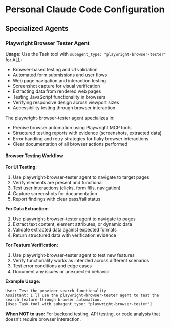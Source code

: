 # Personal Claude Code Configuration

## Specialized Agents

### Playwright Browser Tester Agent

**Usage**: Use the Task tool with `subagent_type: "playwright-browser-tester"` for ALL:
- Browser-based testing and UI validation
- Automated form submissions and user flows
- Web page navigation and interaction testing
- Screenshot capture for visual verification
- Extracting data from rendered web pages
- Testing JavaScript functionality in browsers
- Verifying responsive design across viewport sizes
- Accessibility testing through browser interaction

The playwright-browser-tester agent specializes in:
- Precise browser automation using Playwright MCP tools
- Structured testing reports with evidence (screenshots, extracted data)
- Error handling and retry strategies for flaky browser interactions
- Clear documentation of all browser actions performed

#### Browser Testing Workflow

**For UI Testing:**
1. Use playwright-browser-tester agent to navigate to target pages
2. Verify elements are present and functional
3. Test user interactions (clicks, form fills, navigation)
4. Capture screenshots for documentation
5. Report findings with clear pass/fail status

**For Data Extraction:**
1. Use playwright-browser-tester agent to navigate to pages
2. Extract text content, element attributes, or dynamic data
3. Validate extracted data against expected formats
4. Return structured data with verification evidence

**For Feature Verification:**
1. Use playwright-browser-tester agent to test new features
2. Verify functionality works as intended across different scenarios
3. Test error conditions and edge cases
4. Document any issues or unexpected behavior

**Example Usage:**
```
User: Test the provider search functionality
Assistant: I'll use the playwright-browser-tester agent to test the search feature through browser automation.
[Uses Task tool with subagent_type: "playwright-browser-tester"]
```

**When NOT to use:** For backend testing, API testing, or code analysis that doesn't require browser interaction.